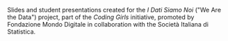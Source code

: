 Slides and student presentations created for the *I Dati Siamo Noi* ("We Are the Data") project, part of the *Coding Girls* initiative, promoted by Fondazione Mondo Digitale in collaboration with the Società Italiana di Statistica.
